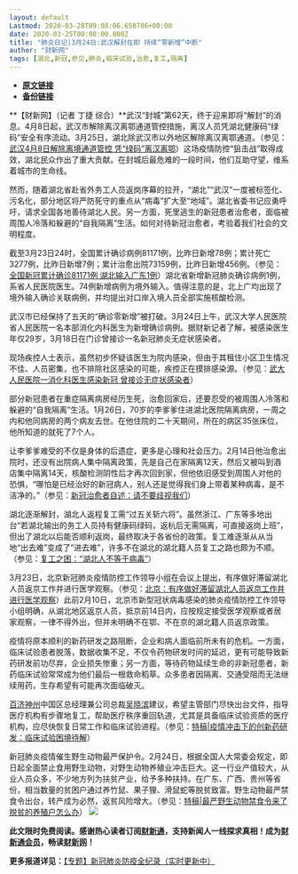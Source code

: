 ```yaml
---
layout: default
Lastmod: 2020-03-28T09:08:06.658786+00:00
date: 2020-03-25T00:00:00.000Z
title: "肺炎日记|3月24日:武汉解封在即 持续“零新增”中断"
author: "财新网"
tags: [湖北,新冠,参见,肺炎,临床试验,治愈,复工,隔离]
---
```


* [**原文链接**](http://china.caixin.com/2020-03-25/101533535.html)
* [**备份链接**](http://archive.ph/Bw21Z)


**【财新网】（记者 丁捷 综合）**武汉“封城”第62天，终于迎来即将“解封”的消息。4月8日起，武汉市解除离汉离鄂通道管控措施，离汉人员凭湖北健康码“绿码”安全有序流动。3月25日，湖北除武汉市以外地区解除离汉离鄂通道。（参见：[武汉4月8日解除离境通道管控 凭“绿码”离汉离鄂](http://china.caixin.com/2020-03-24/101533160.html)）这场疫情防控“狙击战”取得成效，湖北民众作出了重大贡献。在封城后最危难的一段时间，他们互助守望，维系着城市的生命线。

然而，随着湖北省赴省外务工人员返岗序幕的拉开，“湖北”“武汉”一度被标签化、污名化，部分地区将严防死守的重点从“病毒”扩大至“地域”。湖北省委书记应勇呼吁，请求全国各地善待湖北人民。另一方面，死里逃生的新冠患者治愈者，面临被周围人冷落和躲避的“自我隔离”生活。如何对待新冠治愈者，考验着我们社会的文明程度。

截至3月23日24时，全国累计确诊病例81171例，比昨日新增78例；累计死亡3277例，比昨日新增7例；累计治愈出院73159例，比昨日新增456例。（参见：[全国新冠累计确诊81171例 湖北输入广东1例](http://china.caixin.com/2020-03-24/101533097.html)）湖北省新增新冠肺炎确诊病例1例，系省人民医院医生。74例新增病例为境外输入。值得注意的是，北上广均出现了境外输入确诊关联病例，并均提出对口岸入境人员全部实施核酸检测。

武汉市已经保持了五天的“确诊零新增”被打破。3月24日上午，武汉大学人民医院省人民医院一名本部消化内科医生为新增确诊病例。据财新记者了解，被感染医生年仅29岁，3月18日在门诊曾接诊一名新冠肺炎无症状感染者。

现场疾控人士表示，虽然初步怀疑该医生为院内感染，但由于其租住小区卫生情况不佳、人员密集，也不排除社区感染的可能，疾控正在摸排感染源。（参见：[武大人民医院一消化科医生感染新冠 曾接诊无症状感染者](http://china.caixin.com/2020-03-24/101533403.html)）

部分新冠患者在重症隔离病房经历生死，治愈回家后，还要忍受的被周围人冷落和躲避的“自我隔离”生活。1月26日，70岁的李爹爹住进湖北医院隔离病房，一周之内和他同病房的两个病友去世。在他住院的二十天期间，所在的病区35张床位，他所知道的就死了7个人。

让李爹爹难受的不仅是身体的后遗症，更多是心理和社会压力。2月14日他治愈出院时，还没有出院病人集中隔离政策，先是自己在家隔离12天，然后又被叫到酒店集中隔离14天，核酸检测阴性后才再次回到家，但他依旧感受到周围人对他的恐惧，“哪怕是已经治好的新冠病人，别人还是觉得我们身上带着某种病毒，是不洁净的。”（参见：[新冠治愈者自述：请不要歧视我们](http://china.caixin.com/2020-03-24/101532946.html)）

湖北逐渐解封，湖北人返程复工需“过五关斩六将”。虽然浙江、广东等多地出台“若湖北输出的务工人员持有健康码绿码，返杭后无需隔离，可直接返岗上班”，但出了湖北以后能否顺利返岗，最终取决于各省份的政策。复工难逐渐从从当地“出去难”变成了“进去难”，许多不在湖北的湖北籍人员复工之路也颇为不顺。（参见：[复工之困：“湖北人不等于病毒”](http://www.caixin.com/2020-03-24/101533104.html)）

3月23日，北京新冠肺炎疫情防控工作领导小组在会议上提出，有序做好滞留湖北人员返京工作并进行医学观察。（参见：[北京：有序做好滞留湖北人员返京工作并进行医学观察](http://china.caixin.com/2020-03-24/101533033.html)）此前2月10日，北京市新型冠状病毒感染的肺炎疫情防控工作领导小组明确，从湖北地区返京人员，抵京前14日内，应按规定接受医学观察或者居家观察，一律不得外出，但并未明确不在鄂、不在京的湖北籍人员返京政策。

疫情将原本顺利的新药研发之路阻断，企业和病人面临前所未有的危机。一方面，临床试验患者脱落，数据收集不足，不仅令药物研发时间的延迟，更有可能导致新药研发前功尽弃，企业损失惨重；另一方面，等待药物延续生命的非新冠患者，新药临床试验常常成为他们最后一根救命稻草。众多患者因隔离、交通受阻而无法继续用药，生存希望有可能再次面临破灭。

[百济神州](http://www.caixin.com/hot/baijishenzhou.html)中国区总经理兼公司总裁[吴晓滨](http://search.caixin.com/search/%E5%90%B4%E6%99%93%E6%BB%A8.html)建议，希望主管部门尽快出台文件，指导医疗机构有步骤地复工，帮助医疗秩序重回轨道，尤其是具备临床试验资质的医疗机构，应尽快恢复日常工作和临床试验进程。（参见：[特稿|疫情冲击下的创新药研发：临床试验困境待解](http://www.caixin.com/2020-03-24/101533304.html)）

新冠肺炎疫情催生野生动物最严保护令。2月24日，根据全国人大常委会规定，即日起全面禁止食用野生动物，对野生动物养殖业冲击巨大。这一行业产值较大，从业人员众多，不少地方列为扶贫产业，给予多种扶持。在广东、广西、贵州等省份，相当数量的贫困户通过养竹鼠、果子狸、滑鼠蛇等脱贫致富。野生动物最严禁食令出台，转产成为必然，返贫风险增大。（参见：[特稿|最严野生动物禁食令来了 脱贫的养殖户怎么办](http://china.caixin.com/2020-03-24/101533195.html)） [![](/images/post/d02a42d9cb3dec9320e5f550278911c7.ico)](http://china.caixin.com/2020-03-25/101533535.html)

**此文限时免费阅读。感谢热心读者订阅[财新通](http://mall.caixin.com/mall/web/product/product.html?id=733&originReferrer=appfree&channelSource=appfree)，支持新闻人一线探求真相！成为[财新通会员](http://mall.caixin.com/mall/web/list/list.html?type=127&originReferrer=appfree&channelSource=appfree)，畅读[财新网](https://datayi.cn/1lnZaaidYRRn)！**

**更多报道详见：**[【专题】新冠肺炎防疫全纪录（实时更新中）](http://m.app.caixin.com/m_topic_detail/1473.html)

